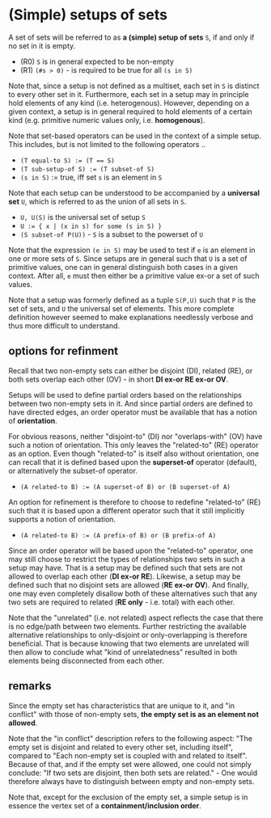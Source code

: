 
<!-- ======================================================================= -->
# (Simple) setups of sets

A set of sets will be referred to as **a (simple) setup of sets** `S`,
if and only if no set in it is empty.

* (R0) `S` is in general expected to be non-empty
* (R1) `(#s > 0)` - is required to be true for all `(s in S)`

Note that, since a setup is not defined as a multiset, each set in `S` is
distinct to every other set in it. Furthermore, each set in a setup may in
principle hold elements of any kind (i.e. heterogenous). However, depending
on a given context, a setup is in general required to hold elements of a
certain kind (e.g. primitive numeric values only, i.e. **homogenous**).

Note that set-based operators can be used in the context of a simple setup.
This includes, but is not limited to the following operators ..

* `(T equal-to S) := (T == S)`
* `(T sub-setup-of S) := (T subset-of S)`
* `(s in S)` := true, iff set `s` is an element in `S`

Note that each setup can be understood to be accompanied by a **universal set**
`U`, which is referred to as the union of all sets in `S`.

* `U, U(S)` is the universal set of setup `S`
* `U := { x | (x in s) for some (s in S) }`
* `(S subset-of P(U))` - `S` is a subset to the powerset of `U`

Note that the expression `(e in S)` may be used to test if `e` is an element
in one or more sets of `S`. Since setups are in general such that `U` is a
set of primitive values, one can in general distinguish both cases in a given
context. After all, `e` must then either be a primitive value ex-or a set of
such values.

Note that a setup was formerly defined as a tuple `S(P,U)` such that `P` is
the set of sets, and `U` the universal set of elements. This more complete
definition however seemed to make explanations needlessly verbose and thus
more difficult to understand.

<!-- ======================================================================= -->
## options for refinment

Recall that two non-empty sets can either be disjoint (DI), related (RE), or
both sets overlap each other (OV) - in short **DI ex-or RE ex-or OV**.

Setups will be used to define partial orders based on the relationships between
two non-empty sets in it. And since partial orders are defined to have directed
edges, an order operator must be available that has a notion of **orientation**.

For obvious reasons, neither "disjoint-to" (DI) nor "overlaps-with" (OV) have
such a notion of orientation. This only leaves the "related-to" (RE) operator
as an option. Even though "related-to" is itself also without orientation, one
can recall that it is defined based upon the **superset-of** operator (default),
or alternatively the subset-of operator.

* `(A related-to B) := (A superset-of B) or (B superset-of A)`

An option for refinement is therefore to choose to redefine "related-to" (RE)
such that it is based upon a different operator such that it still implicitly
supports a notion of orientation.

* `(A related-to B) := (A prefix-of B) or (B prefix-of A)`

Since an order operator will be based upon the "related-to" operator, one may
still choose to restrict the types of relationships two sets in such a setup
may have. That is a setup may be defined such that sets are not allowed to
overlap each other (**DI ex-or RE**). Likewise, a setup may be defined such
that no disjoint sets are allowed (**RE ex-or OV**). And finally, one may
even completely disallow both of these alternatives such that any two sets
are required to related (**RE only** - i.e. total) with each other.

Note that the "unrelated" (i.e. not related) aspect reflects the case that
there is no edge/path between two elements. Further restricting the available
alternative relationships to only-disjoint or only-overlapping is therefore
beneficial. That is because knowing that two elements are unrelated will then
allow to conclude what "kind of unrelatedness" resulted in both elements being
disconnected from each other.

<!-- ======================================================================= -->
## remarks

Since the empty set has characteristics that are unique to it, and "in conflict"
with those of non-empty sets, **the empty set is as an element not allowed**.

Note that the "in conflict" description refers to the following aspect:
"The empty set is disjoint and related to every other set, including itself",
compared to "Each non-empty set is coupled with and related to itself". Because
of that, and if the empty set were allowed, one could not simply conclude:
"If two sets are disjoint, then both sets are related." - One would therefore
always have to distinguish between empty and non-empty sets.

Note that, except for the exclusion of the empty set, a simple setup is in
essence the vertex set of a **containment/inclusion order**.
